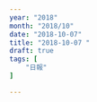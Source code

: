```yaml
---
year: "2018"
month: "2018/10"
date: "2018-10-07"
title: "2018-10-07 "
draft: true
tags: [
    "日報"
]

---
```


